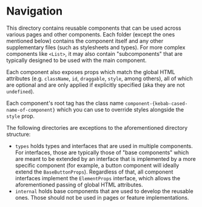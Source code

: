 # Navigation
This directory contains reusable components that can be used across various pages and other components. Each folder (except the ones mentioned below) contains the component itself and any other supplementary files (such as stylesheets and types). For more complex components like ``<List>``, it may also contain "subcomponents" that are typically designed to be used with the main component.

Each component also exposes props which match the global HTML attributes (e.g. ``className``, ``id``, ``draggable``, ``style``, among others), all of which are optional and are only applied if explicitly specified (aka they are not ``undefined``).

Each component's root tag has the class name ``component-{kebab-cased-name-of-component}`` which you can use to override styles alongside the ``style`` prop.

The following directories are exceptions to the aforementioned directory structure:

- ``types`` holds types and interfaces that are used in multiple components. For interfaces, those are typically those of "base components" which are meant to be extended by an interface that is implemented by a more specific component (for example, a button component will ideally extend the ``BaseButtonProps``). Regardless of that, all component interfaces implement the ``ElementProps`` interface, which allows the aforementioned passing of global HTML attributes.
- ``internal`` holds base components that are used to develop the reusable ones. Those should not be used in pages or feature implementations.